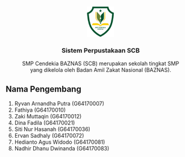 <p align="center">
  <a href="">
    <img src="https://github.com/ervanoyy/PSBOPerpustakaan/blob/master/public/images/logo1.png" alt="Sistem Perpustakaan" width=72 height=80>
  </a>

  <h3 align="center">Sistem Perpustakaan SCB</h3>

  <p align="center">
    SMP Cendekia BAZNAS (SCB) merupakan sekolah tingkat SMP </br>
    yang dikelola oleh Badan Amil Zakat Nasional (BAZNAS).
    <br>
  </p>
</p>

## Nama Pengembang

1. Ryvan Arnandha Putra (G64170007)
2. Fathiya (G64170010)
3. Zaki Muttaqin (G64170012)
4. Dina Fadila (G64170021)
5. Siti Nur Hasanah (G64170036)
6. Ervan Sadhaly (G64170072)
7. Hedianto Agus Widodo (G64170081)
8. Nadhir Dhanu Dwinanda (G64170083)
